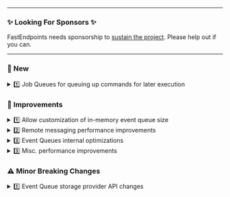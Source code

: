 ﻿
---

### ✨ Looking For Sponsors ✨

FastEndpoints needs sponsorship to [sustain the project](https://github.com/FastEndpoints/FastEndpoints/issues/449). Please help out if you can.

---

<!-- <details><summary>1️⃣ some title</summary></details> -->

### 📢 New

<details><summary>1️⃣ Job Queues for queuing up commands for later execution</summary>

Please see the documentation [here](https://fast-endpoints.com/docs/command-bus#dependency-injection) for details.

</details>

### 🚀 Improvements

<details><summary>1️⃣ Allow customization of in-memory event queue size</summary>

If you're are using the [default in-memory event storage providers](https://fast-endpoints.com/docs/remote-procedure-calls#event-bus-vs-event-queue), the size limit of their internal queues can now be specified like so:

```cs
InMemoryEventQueue.MaxLimit = 1000;
```
This limit is applied per queue. Each event type in the system has it's own independent queue. If there's 10 events in the system,
there will be 10X the number of events held in memory if they aren't being dequeued in a timely manner.

</details>

<details><summary>2️⃣ Remote messaging performance improvements</summary>

- Refactor logging to use code generated high performance logging.
- Reduce allocations for `void` commands by utilizing a static `EmptyObject` instance.

</details>

<details><summary>3️⃣ Event Queues internal optimizations</summary>

- Use `SemaphoreSlim`s instead of `Task.Delay(...)` for message pump

</details>

<details><summary>3️⃣ Misc. performance improvements</summary>

- Reduce boxing/unboxing in a few hot paths.

</details>

<!-- ### 🪲 Fixes -->

### ⚠️ Minor Breaking Changes

<details><summary>1️⃣ Event Queue storage provider API changes</summary>

There has been several implementation changes to the custom storage providers to provide a more user-friendly experience. Please see the updated [doc page](https://fast-endpoints.com/docs/remote-procedure-calls#reliable-event-queues-with-persistence) for the current usage.

</details>
